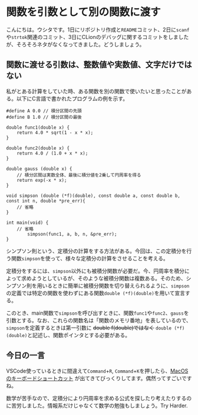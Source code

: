 # 関数を引数として別の関数に渡す
こんにちは。ウシタです。1日にリポジトリ作成と`README`コミット、2日に`scanf`や`strtok`関連のコミット、3日にCLionのデバッグに関するコミットをしましたが、そろそろネタがなくなってきました。どうしましょう。


## 関数に渡せる引数は、整数値や実数値、文字だけではない
私がとある計算をしていた時、ある関数を別の関数で使いたいと思ったことがある。以下にC言語で書かれたプログラムの例を示す。
```
#define A 0.0 // 積分区間の先頭
#define B 1.0 // 積分区間の最後

double func1(double x) {
    return 4.0 * sqrt(1 - x * x);
}

double func2(double x) {
    return 4.0 / (1.0 + x * x);
}

double gauss (double x) {
    // 積分区間は実数全体、最後に積分値を2乗して円周率を得る
    return exp(-x * x);
}

void simpson (double (*f)(double), const double a, const double b, const int n, double *pre_err){
    // 省略
}

int main(void) {
    // 省略
        simpson(func1, a, b, n, &pre_err);
}
```
シンプソン則という、定積分の計算をする方法がある。今回は、この定積分を行う関数`simpson`を使って、様々な定積分の計算をさせることを考える。

定積分をするには、`simpson`以外にも被積分関数が必要だ。今、円周率を積分によって求めようとしているが、そのような被積分関数は複数ある。そのため、シンプソン則を用いるときに簡単に被積分関数を切り替えられるように、`simpson`の定義では特定の関数を使わずにある関数`double (*f)(double)`を用いて宣言する。

このとき、main関数で`simpson`を呼び出すときに、関数`func1`や`func2`、`gauss`を引数とする。なお、これらの関数名は「関数のメモリ番地」を表しているので、`simpson`を定義するときは第一引数に ~~double f(double)ではなく~~ `double (*f)(double)`と記述し、関数ポインタとする必要がある。


## 今日の一言
VSCode使っているときに間違えて`Command`+`R`, `Command`+`K`を押したら、[MacOSのキーボードショートカット](https://code.visualstudio.com/shortcuts/keyboard-shortcuts-macos.pdf) が出てきてびっくりしてます。偶然ってすごいですね。

数学が苦手なので、定積分により円周率を求める公式を探したり考えたりするのに苦労しました。情報系だけじゃなくて数学の勉強もしましょう。Try Harder.
